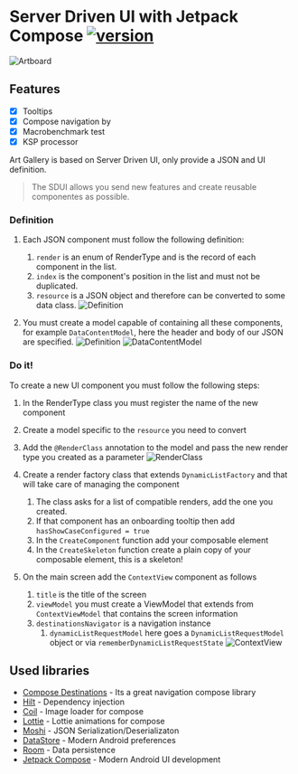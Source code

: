  # Server Driven UI with Jetpack Compose   [![version](https://img.shields.io/badge/version-1.1.0-yellow.svg)](https://semver.org)
 
![Artboard](https://user-images.githubusercontent.com/7097754/216787352-2ab8fa54-62de-411c-84d5-765f9c87136f.png)

 ## Features

 - [x] Tooltips
 - [x] Compose navigation by
 - [x] Macrobenchmark test
 - [x] KSP processor
 
 Art Gallery is based on Server Driven UI, only provide a JSON and UI definition.

 > The SDUI allows you send new features and create
 > reusable componentes as possible. 

 ### Definition

1. Each JSON component must follow the following definition:
   1. `render` is an enum of RenderType and is the record of each component in the list.
   2. `index` is the component's position in the list and must not be duplicated.
   3. `resource` is a JSON object and therefore can be converted to some data class.
![Definition](https://user-images.githubusercontent.com/7097754/229964052-a2069a24-b386-42e9-a666-5a0e3a3eb7aa.png)

2. You must create a model capable of containing all these components, for example `DataContentModel`, here the header and body of our JSON are specified.
![Definition](https://user-images.githubusercontent.com/7097754/229964357-668ff6fd-afae-4983-8ac7-7d7db1760454.png)
![DataContentModel](https://user-images.githubusercontent.com/7097754/229964225-e305f830-2530-42ed-8768-133a5af2a5bb.png)

### Do it!

To create a new UI component you must follow the following steps:

1. In the RenderType class you must register the name of the new component
2. Create a model specific to the `resource` you need to convert
3. Add the `@RenderClass` annotation to the model and pass the new render type you created as a parameter
![RenderClass](https://user-images.githubusercontent.com/7097754/229964442-857246bc-6cd4-4dbf-b369-5a552d0c4f6f.png)

4. Create a render factory class that extends `DynamicListFactory` and that will take care of managing the component
   1. The class asks for a list of compatible renders, add the one you created.
   2. If that component has an onboarding tooltip then add `hasShowCaseConfigured = true`
   3. In the `CreateComponent` function add your composable element
   4. In the `CreateSkeleton` function create a plain copy of your composable element, this is a skeleton!

5. On the main screen add the `ContextView` component as follows
   1. `title` is the title of the screen
   2. `viewModel` you must create a ViewModel that extends from `ContextViewModel` that contains the screen information
   3. `destinationsNavigator` is a navigation instance
      1. `dynamicListRequestModel` here goes a `DynamicListRequestModel` object or via `rememberDynamicListRequestState`
![ContextView](https://user-images.githubusercontent.com/7097754/229964545-78096ce6-b286-4bbe-98e7-56a7c8e0aab0.png)

 ## Used libraries

 - [Compose Destinations](https://github.com/raamcosta/compose-destinations) - Its a great navigation compose library
 - [Hilt](https://developer.android.com/training/dependency-injection/hilt-android?hl=es-419) - Dependency injection
 - [Coil](https://coil-kt.github.io/coil/compose/) - Image loader for compose
 - [Lottie](https://github.com/airbnb/lottie/blob/master/android-compose.md) - Lottie animations for compose
 - [Moshi](https://github.com/square/moshi) - JSON Serialization/Deserializaton
 - [DataStore](https://developer.android.com/topic/libraries/architecture/datastore?hl=es-419) - Modern Android preferences
 - [Room](https://developer.android.com/jetpack/androidx/releases/room?gclid=CjwKCAjw6fyXBhBgEiwAhhiZsjAF2biSAQEU8zfC58pfv7u2Z-B6Hbysd4PlQtYZH_KZSvWyMRhd3BoCIV8QAvD_BwE&gclsrc=aw.ds) - Data persistence
 - [Jetpack Compose](https://developer.android.com/jetpack/compose?gclid=CjwKCAjw6fyXBhBgEiwAhhiZshbizxlJ4fvLaIjjt3SZerY3SnmCgygwltc7iBUlIApiwcC7IHmEexoC7PsQAvD_BwE&gclsrc=aw.ds) - Modern Android UI development
